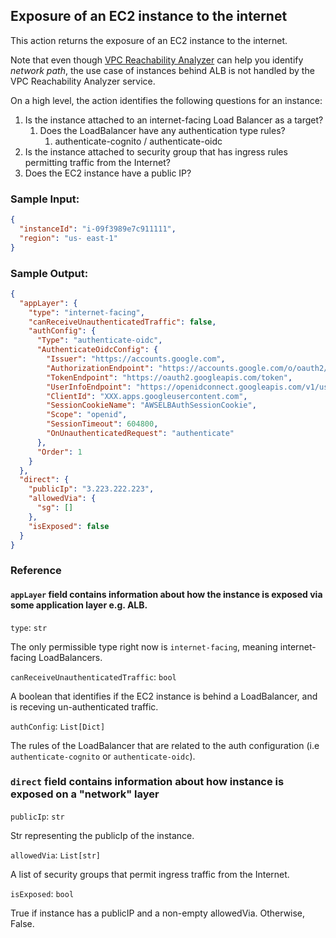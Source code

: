## Exposure of an EC2 instance to the internet

This action returns the exposure of an EC2 instance to the internet.

Note that even though [VPC Reachability Analyzer](https://docs.aws.amazon.com/vpc/latest/reachability/what-is-reachability-analyzer.html) can help you identify _network path_, the use case of instances behind ALB is not handled by the VPC Reachability Analyzer service.

On a high level, the action identifies the following questions for an instance:

1. Is the instance attached to an internet-facing Load Balancer as a target?
   1. Does the LoadBalancer have any authentication type rules?
      1. authenticate-cognito / authenticate-oidc
1. Is the instance attached to security group that has ingress rules permitting traffic from the Internet?
1. Does the EC2 instance have a public IP?

### Sample Input:

```json
{
  "instanceId": "i-09f3989e7c911111",
  "region": "us- east-1"
}
```

### Sample Output:

```json
{
  "appLayer": {
    "type": "internet-facing",
    "canReceiveUnauthenticatedTraffic": false,
    "authConfig": {
      "Type": "authenticate-oidc",
      "AuthenticateOidcConfig": {
        "Issuer": "https://accounts.google.com",
        "AuthorizationEndpoint": "https://accounts.google.com/o/oauth2/v2/auth",
        "TokenEndpoint": "https://oauth2.googleapis.com/token",
        "UserInfoEndpoint": "https://openidconnect.googleapis.com/v1/userinfo",
        "ClientId": "XXX.apps.googleusercontent.com",
        "SessionCookieName": "AWSELBAuthSessionCookie",
        "Scope": "openid",
        "SessionTimeout": 604800,
        "OnUnauthenticatedRequest": "authenticate"
      },
      "Order": 1
    }
  },
  "direct": {
    "publicIp": "3.223.222.223",
    "allowedVia": {
      "sg": []
    },
    "isExposed": false
  }
}
```

### Reference

#### `appLayer` field contains information about how the instance is exposed via some application layer e.g. ALB.

`type`: `str`

The only permissible type right now is `internet-facing`, meaning internet-facing LoadBalancers.

`canReceiveUnauthenticatedTraffic`: `bool`

A boolean that identifies if the EC2 instance is behind a LoadBalancer, and is receving un-authenticated traffic.

`authConfig`: `List[Dict]`

The rules of the LoadBalancer that are related to the auth configuration (i.e `authenticate-cognito` or
`authenticate-oidc`).

### `direct` field contains information about how instance is exposed on a "network" layer

`publicIp`: `str`

Str representing the publicIp of the instance.

`allowedVia`: `List[str]`

A list of security groups that permit ingress traffic from the Internet.

`isExposed`: `bool`

True if instance has a publicIP and a non-empty allowedVia. Otherwise, False.
